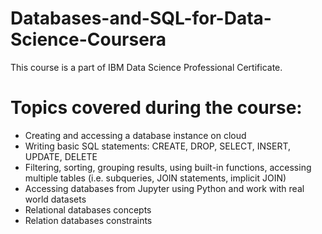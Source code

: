 # Databases-and-SQL-for-Data-Science-Coursera
This course is a part of IBM Data Science Professional Certificate.

# Topics covered during the course:
 - Creating and accessing a database instance on cloud
 - Writing basic SQL statements: CREATE, DROP, SELECT, INSERT, UPDATE, DELETE
 - Filtering, sorting, grouping results, using built-in functions, accessing multiple tables (i.e. subqueries, JOIN statements, implicit JOIN)
 - Accessing databases from Jupyter using Python and work with real world datasets
 - Relational databases concepts
 - Relation databases constraints

